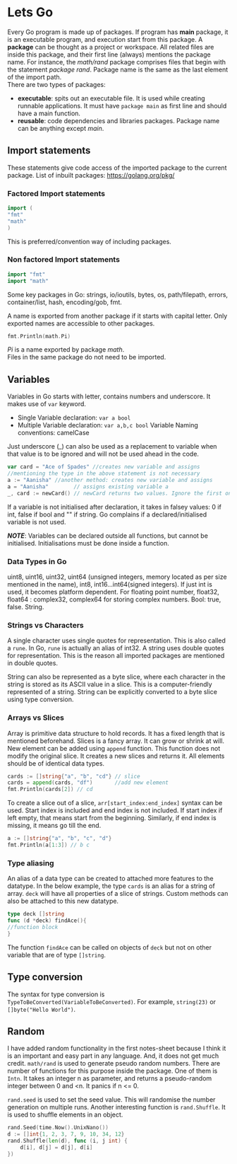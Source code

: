 # Lets Go

Every Go program is made up of packages. If program has **main** package, it is an executable program, and execution
start from this package. A **package** can be thought as a project or workspace. All related files are inside this
package, and their first line (always) mentions the package name. For instance, the _math/rand_
package comprises files that begin with the statement _package rand_. Package name is the same as the last element of
the import path.  
There are two types of packages:

* **executable**: spits out an executable file. It is used while creating runnable applications. It must
  have ```package main``` as first line and should have a main function.
* **reusable**: code dependencies and libraries packages. Package name can be anything except *main*.

## Import statements

These statements give code access of the imported package to the current package. List of inbuilt
packages: https://golang.org/pkg/

### Factored Import statements

```go
import (
"fmt"
"math"
)
```

This is preferred/convention way of including packages.

### Non factored Import statements

```go
import "fmt"
import "math"
```

Some key packages in Go: strings, io/ioutils, bytes, os, path/filepath, errors, container/list, hash, encoding/gob, fmt.

A name is exported from another package if it starts with capital letter. Only exported names are accessible to other
packages.

```go
fmt.Println(math.Pi)
```

_Pi_ is a name exported by package _math_.  
Files in the same package do not need to be imported.

## Variables

Variables in Go starts with letter, contains numbers and underscore. It makes use of `var` keyword.

* Single Variable declaration: `var a bool`
* Multiple Variable declaration: `var a,b,c bool`
  Variable Naming conventions: camelCase

Just underscore (_) can also be used as a replacement to variable when that value is to be ignored and will not be used
ahead in the code.

```go
var card = "Ace of Spades" //creates new variable and assigns
//mentioning the type in the above statement is not necessary
a := "Aanisha" //another method: creates new variable and assigns
a = "Aanisha"        // assigns existing variable a
_, card := newCard() // newCard returns two values. Ignore the first one.
```

If a variable is not initialised after declaration, it takes in falsey values: 0 if int, false if bool and "" if string.
Go complains if a declared/initialised variable is not used.

***NOTE***: Variables can be declared outside all functions, but cannot be initialised. Initialisations must be done
inside a function.

### Data Types in Go

uint8, uint16, uint32, uint64 (unsigned integers, memory located as per size mentioned in the name), int8,
int16...int64(signed integers). If just int is used, it becomes platform dependent. For floating point number, float32,
float64 : complex32, complex64 for storing complex numbers. Bool: true, false. String.

### Strings vs Characters

A single character uses single quotes for representation. This is also called a `rune`. In Go, `rune` is actually an
alias of int32. A string uses double quotes for representation. This is the reason all imported packages are mentioned
in double quotes.

String can also be represented as a byte slice, where each character in the string is stored as its ASCII value in a
slice. This is a computer-friendly represented of a string. String can be explicitly converted to a byte slice using
type conversion.

### Arrays vs Slices

Array is primitive data structure to hold records. It has a fixed length that is mentioned beforehand. Slices is a fancy
array. It can grow or shrink at will. New element can be added using `append` function. This function does not modify
the original slice. It creates a new slices and returns it. All elements should be of identical data types.

```go
cards := []string{"a", "b", "cd"} // slice
cards = append(cards, "df")       //add new element
fmt.Println(cards[2]) // cd
```

To create a slice out of a slice, `arr[start_index:end_index]` syntax can be used. Start index is included and end index
is not included. If start index if left empty, that means start from the beginning. Similarly, if end index is missing,
it means go till the end.

```go
a := []string{"a", "b", "c", "d"}
fmt.Println(a[1:3]) // b c
```

### Type aliasing

An alias of a data type can be created to attached more features to the datatype. In the below example, the type `cards`
is an alias for a string of array. `deck` will have all properties of a slice of strings. Custom methods can also be
attached to this new datatype.

```go
type deck []string
func (d *deck) findAce(){
//function block
}
```

The function `findAce` can be called on objects of `deck` but not on other variable that are of type `[]string`.

## Type conversion

The syntax for type conversion is `TypeToBeConverted(VariableToBeConverted)`. For example,
`string(23)` or `[]byte("Hello World")`.

## Random

I have added random functionality in the first notes-sheet because I think it is an important and easy part in any
language. And, it does not get much credit. `math/rand` is used to generate pseudo random numbers. There are number of
functions for this purpose inside the package. One of them is `Intn`. It takes an integer n as parameter, and returns a
pseudo-random integer between 0 and <n. It panics if n <= 0.

`rand.seed` is used to set the seed value. This will randomise the number generation on multiple runs. Another
interesting function is `rand.Shuffle`. It is used to shuffle elements in an object.

```go
rand.Seed(time.Now().UnixNano())
d := []int{1, 2, 3, 7, 9, 10, 34, 12}
rand.Shuffle(len(d), func (i, j int) {
    d[i], d[j] = d[j], d[i]
})
```